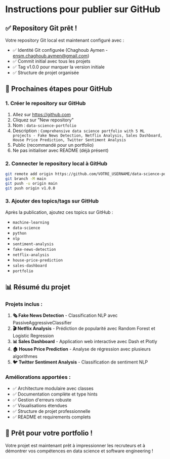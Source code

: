 # Instructions pour publier sur GitHub

## ✅ Repository Git prêt !

Votre repository Git local est maintenant configuré avec :
- ✅ Identité Git configurée (Chaghoub Aymen - ensm.chaghoub.aymen@gmail.com)
- ✅ Commit initial avec tous les projets
- ✅ Tag v1.0.0 pour marquer la version initiale
- ✅ Structure de projet organisée

## 🚀 Prochaines étapes pour GitHub

### 1. Créer le repository sur GitHub
1. Allez sur https://github.com
2. Cliquez sur "New repository"
3. Nom : `data-science-portfolio`
4. Description : `Comprehensive data science portfolio with 5 ML projects - Fake News Detection, Netflix Analysis, Sales Dashboard, House Price Prediction, Twitter Sentiment Analysis`
5. Public (recommandé pour un portfolio)
6. Ne pas initialiser avec README (déjà présent)

### 2. Connecter le repository local à GitHub
```bash
git remote add origin https://github.com/VOTRE_USERNAME/data-science-portfolio.git
git branch -M main
git push -u origin main
git push origin v1.0.0
```

### 3. Ajouter des topics/tags sur GitHub
Après la publication, ajoutez ces topics sur GitHub :
- `machine-learning`
- `data-science` 
- `python`
- `nlp`
- `sentiment-analysis`
- `fake-news-detection`
- `netflix-analysis`
- `house-price-prediction`
- `sales-dashboard`
- `portfolio`

## 📊 Résumé du projet

### Projets inclus :
1. **🗞️ Fake News Detection** - Classification NLP avec PassiveAggressiveClassifier
2. **🎬 Netflix Analysis** - Prédiction de popularité avec Random Forest et Logistic Regression
3. **📊 Sales Dashboard** - Application web interactive avec Dash et Plotly
4. **🏠 House Price Prediction** - Analyse de régression avec plusieurs algorithmes
5. **🐦 Twitter Sentiment Analysis** - Classification de sentiment NLP

### Améliorations apportées :
- ✅ Architecture modulaire avec classes
- ✅ Documentation complète et type hints
- ✅ Gestion d'erreurs robuste
- ✅ Visualisations étendues
- ✅ Structure de projet professionnelle
- ✅ README et requirements complets

## 🎯 Prêt pour votre portfolio !

Votre projet est maintenant prêt à impressionner les recruteurs et à démontrer vos compétences en data science et software engineering !
